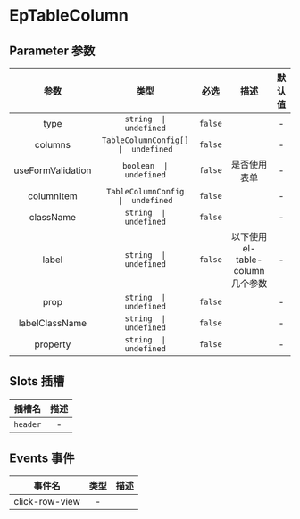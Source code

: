 # EpTableColumn
## Parameter 参数
| 参数 | 类型 | 必选 | 描述 | 默认值 |
| :-------: | :-------: | :-------: | :-------: | :-------: |
| type | `string  \|  undefined` | `false` |  | -|
| columns | `TableColumnConfig[]  \|  undefined` | `false` |  | -|
| useFormValidation | `boolean  \|  undefined` | `false` | 是否使用表单 | -|
| columnItem | `TableColumnConfig  \|  undefined` | `false` |  | -|
| className | `string  \|  undefined` | `false` |  | -|
| label | `string  \|  undefined` | `false` | 以下使用el-table-column几个参数 | -|
| prop | `string  \|  undefined` | `false` |  | -|
| labelClassName | `string  \|  undefined` | `false` |  | -|
| property | `string  \|  undefined` | `false` |  | -|
## Slots 插槽
|    插槽名    |  描述   |
|:---------:|:-----:|
| `header` | - |
## Events 事件
|   事件名   |   类型     |  描述      |
| :-------: | :-------: | :-------: |
| click-row-view | - |  |
